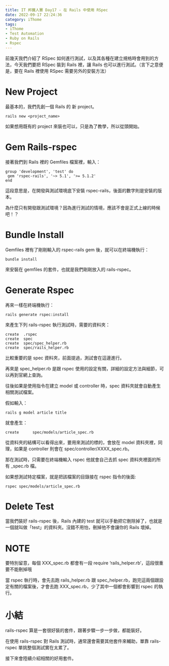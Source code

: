 ```yaml
---
title: IT 邦鐵人賽 Day17 - 在 Rails 中使用 RSpec
date: 2022-09-17 22:24:36
category: iThome
tags: 
- iThome
- Test Automation
- Ruby on Rails
- Rspec
---
```

前幾天我們介紹了 RSpec 如何進行測試，以及其各種在建立規格時會用到的方法，今天我們要把 RSpec 裝到 Rails 裡，讓 Rails 也可以進行測試。（言下之意便是，要在 Rails 裡使用 RSpec 需要另外的安裝方法）

<!--more-->

# New Project

最基本的，我們先創一個 Rails 的 新 project。

```
rails new <project_name>
```

如果想用既有的 project 來裝也可以，只是為了教學，所以從頭開始。


# Gem Rails-rspec


接著我們到 Rails 裡的 Gemfiles 檔案裡，輸入：

```
group 'development', 'test' do
 gem 'rspec-rails', '~> 5.1', '>= 5.1.2'
end
```

這段意思是，在開發與測試環境底下安裝 rspec-rails，後面的數字則是安裝的版本。

為什麼只有開發跟測試環境？因為進行測試的情境，應該不會是正式上線的時候吧！？ 


# Bundle Install


Gemfiles 裡有了剛剛輸入的 rspec-rails gem 後，就可以在終端機執行：

```
bundle install
```

來安裝在 gemfiles 的套件，也就是我們剛剛放入的 rails-rspec。


# Generate Rspec


再來一樣在終端機執行：

```
rails generate rspec:install
```

來產生下列 rails-rspec 執行測試時，需要的資料夾：

```
create  .rspec
create  spec
create  spec/spec_helper.rb
create  spec/rails_helper.rb
```

比較重要的是 spec 資料夾，前面提過，測試會在這邊進行。

再來是 spec_helper.rb 是跟 rspec 使用的設定有關，詳細的設定方法與細節，可以再到官網上查詢。

往後如果是使用指令在建立 model 或 controller 時，spec 資料夾就會自動產生相關測試檔案。

假如輸入： 

```
rails g model article title
```

就會產生：

```
create      spec/models/article_spec.rb
```

從資料夾的結構可以看得出來，要用來測試的標的，會放在 model 資料夾裡，同理，如果是 controller 則會在 spec/controller/XXXX_spec.rb。

那在測試時，只需要在終端機輸入 rspec 他就會自己去抓 spec 資料夾裡面的所有 _spec.rb 檔。

如果想測試特定檔案，就是把該檔案的目錄接在 rspec 指令的後面:

```
rspec spec/models/article_spec.rb
```

# Delete Test 

當我們裝好 rails-rspec 後，Rails 內建的 test 就可以手動把它刪除掉了，也就是一個就叫做「test」的資料夾。沒錯不用怕，刪掉他不會讓你的 Rails 壞掉。

# NOTE

要特別留意，每個 XXX_spec.rb 都會有一段 require ‘rails_helper.rb’，這段很重要不能刪掉哦

當 rspec 執行時，會先去跑 rails_helper.rb 跟 spec_helper.rb，跑完這兩個跟設定有關的檔案後，才會去跑 XXX_spec.rb，少了其中一個都會影響到 rspec 的執行。

# 小結

rails-rspec 算是一套很好裝的套件，跟著步驟一步一步做，都能裝好。

在使用 rails-rspec 對 Rails 測試時，通常還會需要其他套件來輔助，單靠 rails-rspec 單挑整個測試實在太累了。

接下來會陸續介紹相關的好用套件。
